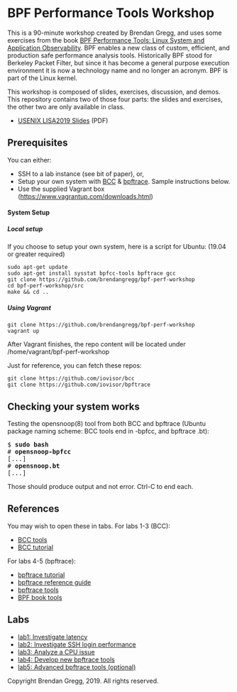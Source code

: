 # BPF Performance Tools Workshop

This is a 90-minute workshop created by Brendan Gregg, and uses some exercises from the book [BPF Performance Tools: Linux System and Application Observability](http://www.brendangregg.com/bpf-performance-tools-book.html). BPF enables a new class of custom, efficient, and production safe performance analysis tools. Historically BPF stood for Berkeley Packet Filter, but since it has become a general purpose execution environment it is now a technology name and no longer an acronym. BPF is part of the Linux kernel.

This workshop is composed of slides, exercises, discussion, and demos. This repository contains two of those four parts: the slides and exercises, the other two are only available in class.

- [USENIX LISA2019 Slides](LISA2019_BPF_Performance_Tools.pdf) (PDF)

## Prerequisites

You can either:

- SSH to a lab instance (see bit of paper), or,
- Setup your own system with [BCC](https://github.com/iovisor/bcc) & [bpftrace](https://github.com/iovisor/bpftrace). Sample instructions below.
- Use the supplied Vagrant box (https://www.vagrantup.com/downloads.html)

#### System Setup

##### Local setup

If you choose to setup your own system, here is a script for Ubuntu: (19.04 or greater required)

```
sudo apt-get update
sudo apt-get install sysstat bpfcc-tools bpftrace gcc
git clone https://github.com/brendangregg/bpf-perf-workshop
cd bpf-perf-workshop/src
make && cd ..
```

##### Using Vagrant

```
git clone https://github.com/brendangregg/bpf-perf-workshop
vagrant up
```

After Vagrant finishes, the repo content will be located under
/home/vagrant/bpf-perf-workshop


Just for reference, you can fetch these repos:

```
git clone https://github.com/iovisor/bcc
git clone https://github.com/iovisor/bpftrace
```

## Checking your system works

Testing the opensnoop(8) tool from both BCC and bpftrace (Ubuntu package naming scheme: BCC tools end in -bpfcc, and bpftrace .bt):

<pre>
$ <b>sudo bash</b>
# <b>opensnoop-bpfcc</b>
[...]
# <b>opensnoop.bt</b>
[...]
</pre>

Those should produce output and not error. Ctrl-C to end each.

## References

You may wish to open these in tabs. For labs 1-3 (BCC):

- [BCC tools](https://github.com/iovisor/bcc#tools)
- [BCC tutorial](https://github.com/iovisor/bcc/blob/master/docs/tutorial.md)

For labs 4-5 (bpftrace):

- [bpftrace tutorial](https://github.com/iovisor/bpftrace/blob/master/docs/tutorial_one_liners.md)
- [bpftrace reference guide](https://github.com/iovisor/bpftrace/blob/master/docs/reference_guide.md)
- [bpftrace tools](https://github.com/iovisor/bpftrace#tools)
- [BPF book tools](https://github.com/brendangregg/bpf-perf-tools-book#tools)

## Labs

- [lab1: Investigate latency](lab1.md)
- [lab2: Investigate SSH login performance](lab2.md)
- [lab3: Analyze a CPU issue](lab3.md)
- [lab4: Develop new bpftrace tools](lab4.md)
- [lab5: Advanced bpftrace tools (optional)](lab5.md)

Copyright Brendan Gregg, 2019. All rights reserved.

